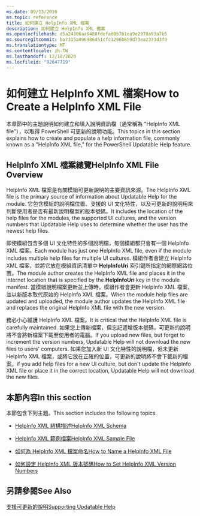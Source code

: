 ```yaml
---
ms.date: 09/13/2016
ms.topic: reference
title: 如何建立 HelpInfo XML 檔案
description: 如何建立 HelpInfo XML 檔案
ms.openlocfilehash: d5a24306aa6488fdefad0b7b1ea9e2978a93a7b5
ms.sourcegitcommit: ba7315a496986451cfc1296b659d73ea2373d3f0
ms.translationtype: MT
ms.contentlocale: zh-TW
ms.lasthandoff: 12/10/2020
ms.locfileid: "92647719"
---
```

# <a name="how-to-create-a-helpinfo-xml-file"></a><span data-ttu-id="8623b-103">如何建立 HelpInfo XML 檔案</span><span class="sxs-lookup"><span data-stu-id="8623b-103">How to Create a HelpInfo XML File</span></span>

<span data-ttu-id="8623b-104">本章節中的主題說明如何建立和填入說明資訊檔（通常稱為 "HelpInfo XML file"），以取得 PowerShell 可更新的說明功能。</span><span class="sxs-lookup"><span data-stu-id="8623b-104">This topics in this section explains how to create and populate a help information file, commonly known as a "HelpInfo XML file," for the PowerShell Updatable Help feature.</span></span>

## <a name="helpinfo-xml-file-overview"></a><span data-ttu-id="8623b-105">HelpInfo XML 檔案總覽</span><span class="sxs-lookup"><span data-stu-id="8623b-105">HelpInfo XML File Overview</span></span>

<span data-ttu-id="8623b-106">HelpInfo XML 檔案是有關模組可更新說明的主要資訊來源。</span><span class="sxs-lookup"><span data-stu-id="8623b-106">The HelpInfo XML file is the primary source of information about Updatable Help for the module.</span></span> <span data-ttu-id="8623b-107">它包含模組的說明檔位置、支援的 UI 文化特性，以及可更新的說明用來判斷使用者是否有最新說明檔案的版本號碼。</span><span class="sxs-lookup"><span data-stu-id="8623b-107">It includes the location of the help files for the modules, the supported UI cultures, and the version numbers that Updatable Help uses to determine whether the user has the newest help files.</span></span>

<span data-ttu-id="8623b-108">即使模組包含多個 UI 文化特性的多個說明檔，每個模組都只會有一個 HelpInfo XML 檔案。</span><span class="sxs-lookup"><span data-stu-id="8623b-108">Each module has just one HelpInfo XML file, even if the module includes multiple help files for multiple UI cultures.</span></span> <span data-ttu-id="8623b-109">模組作者會建立 HelpInfo XML 檔案，並將它放在模組資訊清單中 **HelpInfoUri** 索引鍵所指定的網際網路位置。</span><span class="sxs-lookup"><span data-stu-id="8623b-109">The module author creates the HelpInfo XML file and places it in the internet location that is specified by the **HelpInfoUri** key in the module manifest.</span></span> <span data-ttu-id="8623b-110">當模組說明檔案更新並上傳時，模組作者會更新 HelpInfo XML 檔案，並以新版本取代原始的 HelpInfo XML 檔案。</span><span class="sxs-lookup"><span data-stu-id="8623b-110">When the module help files are updated and uploaded, the module author updates the HelpInfo XML file and replaces the original HelpInfo XML file with the new version.</span></span>

<span data-ttu-id="8623b-111">務必小心維護 HelpInfo XML 檔案。</span><span class="sxs-lookup"><span data-stu-id="8623b-111">It is critical that the HelpInfo XML file is carefully maintained.</span></span> <span data-ttu-id="8623b-112">如果您上傳新檔案，但忘記遞增版本號碼，可更新的說明將不會將新檔案下載至使用者的電腦。</span><span class="sxs-lookup"><span data-stu-id="8623b-112">If you upload new files, but forget to increment the version numbers, Updatable Help will not download the new files to users' computers.</span></span> <span data-ttu-id="8623b-113">如果您加入新 UI 文化特性的說明檔，但未更新 HelpInfo XML 檔案，或將它放在正確的位置，可更新的說明將不會下載新的檔案。</span><span class="sxs-lookup"><span data-stu-id="8623b-113">if you add help files for a new UI culture, but don't update the HelpInfo XML file or place it in the correct location, Updatable Help will not download the new files.</span></span>

## <a name="in-this-section"></a><span data-ttu-id="8623b-114">本節內容</span><span class="sxs-lookup"><span data-stu-id="8623b-114">In this section</span></span>

<span data-ttu-id="8623b-115">本節包含下列主題。</span><span class="sxs-lookup"><span data-stu-id="8623b-115">This section includes the following topics.</span></span>

- [<span data-ttu-id="8623b-116">HelpInfo XML 結構描述</span><span class="sxs-lookup"><span data-stu-id="8623b-116">HelpInfo XML Schema</span></span>](./helpinfo-xml-schema.md)

- [<span data-ttu-id="8623b-117">HelpInfo XML 範例檔案</span><span class="sxs-lookup"><span data-stu-id="8623b-117">HelpInfo XML Sample File</span></span>](./helpinfo-xml-sample-file.md)

- [<span data-ttu-id="8623b-118">如何為 HelpInfo XML 檔案命名</span><span class="sxs-lookup"><span data-stu-id="8623b-118">How to Name a HelpInfo XML File</span></span>](./how-to-name-a-helpinfo-xml-file.md)

- [<span data-ttu-id="8623b-119">如何設定 HelpInfo XML 版本號碼</span><span class="sxs-lookup"><span data-stu-id="8623b-119">How to Set HelpInfo XML Version Numbers</span></span>](./how-to-set-helpinfo-xml-version-numbers.md)

## <a name="see-also"></a><span data-ttu-id="8623b-120">另請參閱</span><span class="sxs-lookup"><span data-stu-id="8623b-120">See Also</span></span>

[<span data-ttu-id="8623b-121">支援可更新的說明</span><span class="sxs-lookup"><span data-stu-id="8623b-121">Supporting Updatable Help</span></span>](./supporting-updatable-help.md)
